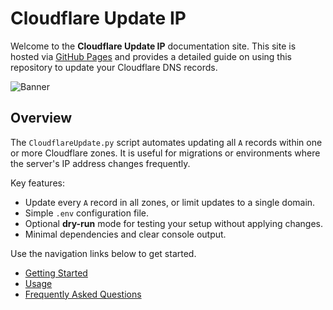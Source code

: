 # Cloudflare Update IP

Welcome to the **Cloudflare Update IP** documentation site. This site is hosted via
[GitHub Pages](https://pages.github.com/) and provides a detailed guide on using
this repository to update your Cloudflare DNS records.

![Banner](assets/banner.png)

## Overview

The `CloudflareUpdate.py` script automates updating all `A` records within one or
more Cloudflare zones. It is useful for migrations or environments where the
server's IP address changes frequently.

Key features:

- Update every `A` record in all zones, or limit updates to a single domain.
- Simple `.env` configuration file.
- Optional **dry-run** mode for testing your setup without applying changes.
- Minimal dependencies and clear console output.

Use the navigation links below to get started.

- [Getting Started](getting-started.md)
- [Usage](usage.md)
- [Frequently Asked Questions](faq.md)
